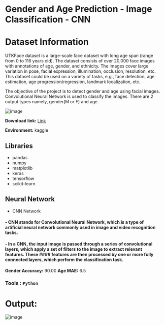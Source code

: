 # Gender and Age Prediction - Image Classification - CNN

# Dataset Information

UTKFace dataset is a large-scale face dataset with long age span (range from 0 to 116 years old). The dataset consists of over 20,000 face images with annotations of age, gender, and ethnicity. The images cover large variation in pose, facial expression, illumination, occlusion, resolution, etc. This dataset could be used on a variety of tasks, e.g., face detection, age estimation, age progression/regression, landmark localization, etc.

The objective of the project is to detect gender and age using facial images. Convolutional Neural Network is used to classify the images. There are 2 output types namely, gender(M or F) and age.

![image](https://user-images.githubusercontent.com/116962572/224241677-698a692b-ede4-4129-bce6-9106b56c8ca1.png)

**Download link:** [Link](https://www.kaggle.com/datasets/jangedoo/utkface-new)

**Environment:** kaggle

## Libraries

- pandas
- numpy
- matplotlib
- keras
- tensorflow
- scikit-learn

## Neural Network

- CNN Network
####   - CNN stands for Convolutional Neural Network, which is a type of artificial neural network commonly used in image and video recognition tasks.
####   - In a CNN, the input image is passed through a series of convolutional layers, which apply a set of filters to the image to extract relevant features. These   ####     features are then processed by one or more fully connected layers, which perform the classification task.

  
**Gender Accuracy:** 90.00
**Age MAE:** 6.5

###   Tools : `Python`
 

# Output: 
![image](https://user-images.githubusercontent.com/116962572/224242028-615a6164-fc8b-4354-9011-9f585e0ca65f.png)


